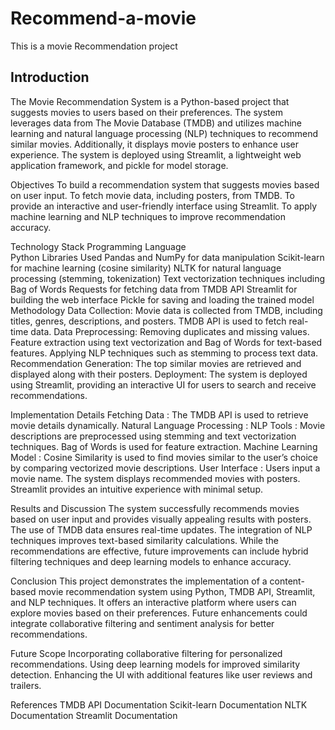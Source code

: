 # Recommend-a-movie
This is a movie Recommendation project

## Introduction
 The Movie Recommendation System is a Python-based project that suggests movies to users based on their preferences. 
The system leverages data from The Movie Database (TMDB) and utilizes machine learning and natural language processing (NLP) techniques to recommend similar movies. 
Additionally, it displays movie posters to enhance user experience. 
The system is deployed using Streamlit, a lightweight web application framework, and pickle for model storage.

Objectives
To build a recommendation system that suggests movies based on user input.
To fetch movie data, including posters, from TMDB.
To provide an interactive and user-friendly interface using Streamlit.
To apply machine learning and NLP techniques to improve recommendation accuracy.



Technology Stack
Programming Language  
 Python
Libraries Used
Pandas and NumPy for data manipulation
Scikit-learn for machine learning (cosine similarity)
NLTK for natural language processing (stemming, tokenization)
Text vectorization techniques including Bag of Words
Requests for fetching data from TMDB API
Streamlit for building the web interface
Pickle for saving and loading the trained model
Methodology
Data Collection:
Movie data is collected from TMDB, including titles, genres, descriptions, and posters.
TMDB API is used to fetch real-time data.
Data Preprocessing:
Removing duplicates and missing values.
Feature extraction using  text vectorization and Bag of Words for text-based features.
Applying NLP techniques such as stemming to process text data.
Recommendation Generation:
The top similar movies are retrieved and displayed along with their posters.
Deployment:
The system is deployed using Streamlit, providing an interactive UI for users to search and receive recommendations.

 Implementation Details
Fetching Data : 
The TMDB API is used to retrieve movie details dynamically.
Natural Language Processing : 
NLP Tools :
Movie descriptions are preprocessed using stemming and text vectorization techniques.
Bag of Words is used for feature extraction.
Machine Learning Model : 
 Cosine Similarity is used to find movies similar to the user’s choice by comparing vectorized movie descriptions.
User Interface :
Users input a movie name.
The system displays recommended movies with posters.
Streamlit provides an intuitive experience with minimal setup.

Results and Discussion
 The system successfully recommends movies based on user input and provides visually appealing results with posters. The use of TMDB data ensures real-time updates. The integration of NLP techniques improves text-based similarity calculations. While the recommendations are effective, future improvements can include hybrid filtering techniques and deep learning models to enhance accuracy.

Conclusion 
This project demonstrates the implementation of a content-based movie recommendation system using Python, TMDB API, Streamlit, and NLP techniques.
 It offers an interactive platform where users can explore movies based on their preferences. 
Future enhancements could integrate collaborative filtering and sentiment analysis for better recommendations.

Future Scope
Incorporating collaborative filtering for personalized recommendations.
Using deep learning models for improved similarity detection.
Enhancing the UI with additional features like user reviews and trailers.

References
TMDB API Documentation
Scikit-learn Documentation
NLTK Documentation
Streamlit Documentation



